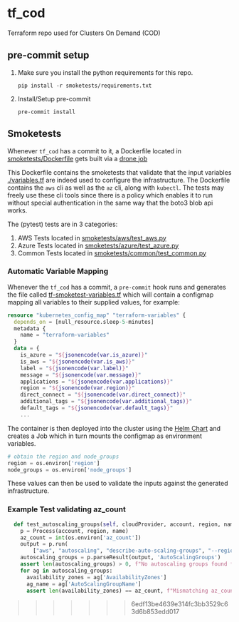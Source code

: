 # tf_cod
Terraform repo used for Clusters On Demand (COD)

## pre-commit setup

1. Make sure you install the python requirements for this repo.

   `pip install -r smoketests/requirements.txt`

2. Install/Setup pre-commit

   `pre-commit install`

## Smoketests

Whenever `tf_cod` has a commit to it, a Dockerfile located in [smoketests/Dockerfile](smoketests/Dockefile) gets built via a [drone job](https://drone.devops.indico.io/IndicoDataSolutions/tf_cod)

This Dockerfile contains the smoketests that validate that the input variables [./variables.tf](variables.tf) are indeed used to configure the infrastructure.  The Dockerfile contains the `aws` cli as well as the `az` cli, along with `kubectl`.  The tests may freely use these cli tools since there is a policy which enables it to run without special authentication in the same way that the boto3 blob api works.

The (pytest) tests are in 3 categories:

1. AWS Tests located in [smoketests/aws/test_aws.py](smoketests/aws/test_aws.py)
2. Azure Tests located in [smoketests/azure/test_azure.py](smoketests/azure/test_azure.py)
3. Common Tests located in [smoketests/common/test_common.py](smoketests/common/test_common.py)

### Automatic Variable Mapping

Whenever the `tf_cod` has a commit, a `pre-commit` hook runs and generates the file called [tf-smoketest-variables.tf](./tf-smoketest-variables.tf) which will contain a configmap mapping all variables to their supplied values, for example:

```terraform
resource "kubernetes_config_map" "terraform-variables" {
  depends_on = [null_resource.sleep-5-minutes]
  metadata {
    name = "terraform-variables"
  }
  data = {
    is_azure = "${jsonencode(var.is_azure)}"
    is_aws = "${jsonencode(var.is_aws)}"
    label = "${jsonencode(var.label)}"
    message = "${jsonencode(var.message)}"
    applications = "${jsonencode(var.applications)}"
    region = "${jsonencode(var.region)}"
    direct_connect = "${jsonencode(var.direct_connect)}"
    additional_tags = "${jsonencode(var.additional_tags)}"
    default_tags = "${jsonencode(var.default_tags)}"
    ...
```

The container is then deployed into the cluster using the [Helm Chart](./smoketsts/helm-chart) and creates a Job which in turn mounts the configmap as environment variables.

```python
# obtain the region and node_groups
region = os.environ['region']
node_groups = os.environ['node_groups']
```

These values can then be used to validate the inputs against the generated infrastructure.

### Example Test validating az_count

```python
  def test_autoscaling_groups(self, cloudProvider, account, region, name):
    p = Process(account, region, name)
    az_count = int(os.environ['az_count'])
    output = p.run(
        ["aws", "autoscaling", "describe-auto-scaling-groups", "--region", self.region, "--max-items", "2048", "--filters", self.cluster_filter, "--output", "json",], stdout=subprocess.PIPE)
    autoscaling_groups = p.parseResult(output, 'AutoScalingGroups')
    assert len(autoscaling_groups) > 0, f"No autoscaling groups found for {name}"
    for ag in autoscaling_groups:
      availability_zones = ag['AvailabilityZones']
      ag_name = ag['AutoScalingGroupName']
      assert len(availability_zones) == az_count, f"Mismatching az_count for {ag_name}"
```
>>>>>>> 6edf13be4639e314fc3bb3529c63d6b853edd017
